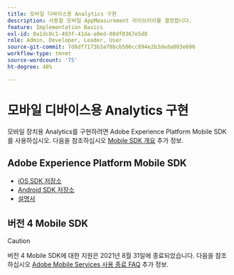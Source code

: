 ```yaml
---
title: 모바일 디바이스용 Analytics 구현
description: 사용할 모바일 AppMeasurement 라이브러리를 결정합니다.
feature: Implementation Basics
exl-id: 8a1dc0c1-493f-41da-a0ed-08df0367e5d8
role: Admin, Developer, Leader, User
source-git-commit: 7d8df7173b3a78bcb506cc894e2b3deda003e696
workflow-type: tm+mt
source-wordcount: '75'
ht-degree: 48%

---
```


# 모바일 디바이스용 Analytics 구현

모바일 장치용 Analytics를 구현하려면 Adobe Experience Platform Mobile SDK를 사용하십시오. 다음을 참조하십시오 [Mobile SDK 개요](aep-edge/mobile-sdk/overview.md) 추가 정보.

## Adobe Experience Platform Mobile SDK

* [iOS SDK 저장소](https://github.com/adobe/aepsdk-analytics-ios)
* [Android SDK 저장소](https://github.com/adobe/aepsdk-analytics-android)
* [설명서](https://sdkdocs.com/)

## 버전 4 Mobile SDK

>[!CAUTION]
>
>버전 4 Mobile SDK에 대한 지원은 2021년 8월 31일에 종료되었습니다. 다음을 참조하십시오 [Adobe Mobile Services 사용 종료 FAQ](https://experienceleague.adobe.com/docs/discontinued/using/mobile-services.html) 추가 정보.

